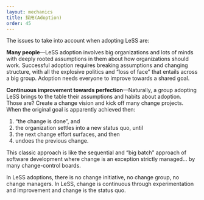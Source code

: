 ```yaml
---
layout: mechanics
title: 採用(Adoption)
order: 45
---
```


The issues to take into account when adopting LeSS are:

**Many people**—LeSS adoption involves big organizations and lots of minds with deeply rooted assumptions in them about how organizations should work. Successful adoption requires breaking assumptions and changing structure, with all the explosive politics and “loss of face” that entails across a big group. Adoption needs everyone to improve towards a shared goal.

**Continuous improvement towards perfection**—Naturally, a group adopting LeSS brings to the table their assumptions and habits about adoption. Those are? Create a change vision and kick off many change projects. When the original goal is apparently achieved then:

1. “the change is done”, and
2. the organization settles into a new status quo, until
3. the next change effort surfaces, and then
4. undoes the previous change.

This classic approach is like the sequential and “big batch” approach of software development where change is an exception strictly managed… by many change-control boards.

In LeSS adoptions, there is no change initiative, no change group, no change managers. In LeSS, change is continuous through experimentation and improvement and change is the status quo.

